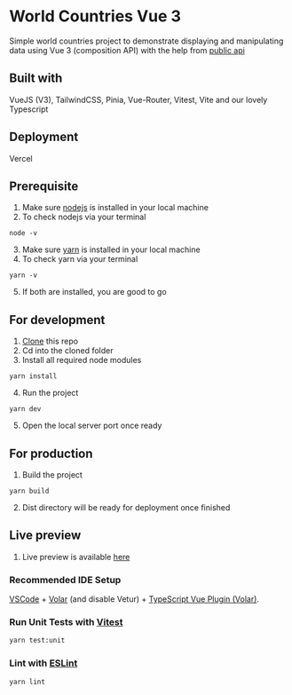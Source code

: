 # World Countries Vue 3

Simple world countries project to demonstrate displaying and manipulating data using Vue 3 (composition API) with the help from [public api](https://restcountries.com/)

## Built with

VueJS (V3), TailwindCSS, Pinia, Vue-Router, Vitest, Vite and our lovely Typescript

## Deployment

Vercel

## Prerequisite

1. Make sure [nodejs](https://nodejs.org/en) is installed in your local machine
2. To check nodejs via your terminal

```
node -v
```

3. Make sure [yarn](https://yarnpkg.com/) is installed in your local machine
4. To check yarn via your terminal

```
yarn -v
```

5. If both are installed, you are good to go

## For development

1. [Clone](https://docs.github.com/en/repositories/creating-and-managing-repositories/cloning-a-repository) this repo
2. Cd into the cloned folder
3. Install all required node modules

```
yarn install
```

4. Run the project

```
yarn dev
```

5. Open the local server port once ready

## For production

1. Build the project

```
yarn build
```

2. Dist directory will be ready for deployment once finished

## Live preview

1. Live preview is available [here](https://world-countries-vue3.vercel.app/)

### Recommended IDE Setup

[VSCode](https://code.visualstudio.com/) + [Volar](https://marketplace.visualstudio.com/items?itemName=Vue.volar) (and disable Vetur) + [TypeScript Vue Plugin (Volar)](https://marketplace.visualstudio.com/items?itemName=Vue.vscode-typescript-vue-plugin).

### Run Unit Tests with [Vitest](https://vitest.dev/)

```sh
yarn test:unit
```

### Lint with [ESLint](https://eslint.org/)

```sh
yarn lint
```
